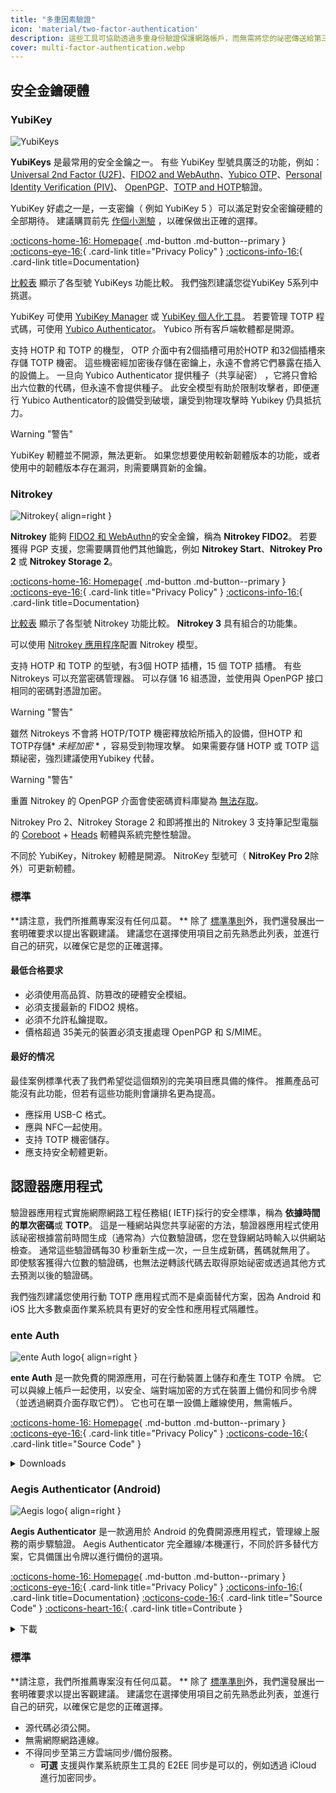 ```yaml
---
title: "多重因素驗證"
icon: 'material/two-factor-authentication'
description: 這些工具可協助透過多重身份驗證保護網路帳戶，而無需將您的祕密傳送給第三方。
cover: multi-factor-authentication.webp
---
```


## 安全金鑰硬體

### YubiKey

<div class="admonition recommendation" markdown>

![YubiKeys](assets/img/multi-factor-authentication/yubikey.png)

**YubiKeys** 是最常用的安全金鑰之一。 有些 YubiKey 型號具廣泛的功能，例如： [Universal 2nd Factor (U2F)](https://en.wikipedia.org/wiki/Universal_2nd_Factor)、[FIDO2 and WebAuthn](basics/multi-factor-authentication.md#fido-fast-identity-online)、[Yubico OTP](basics/multi-factor-authentication.md#yubico-otp)、[Personal Identity Verification (PIV)](https://developers.yubico.com/PIV)、 [OpenPGP](https://developers.yubico.com/PGP)、[TOTP and HOTP](https://developers.yubico.com/OATH)驗證。

YubiKey 好處之一是，一支密鑰（ 例如 YubiKey 5 ）可以滿足對安全密鑰硬體的全部期待。 建議購買前先 [作個小測驗](https://yubico.com/quiz/) ，以確保做出正確的選擇。

[:octicons-home-16: Homepage](https://yubico.com){ .md-button .md-button--primary }
[:octicons-eye-16:](https://yubico.com/support/terms-conditions/privacy-notice){ .card-link title="Privacy Policy" }
[:octicons-info-16:](https://docs.yubico.com){ .card-link title=Documentation}

</details>

</div>

[比較表](https://yubico.com/store/compare) 顯示了各型號 YubiKeys 功能比較。 我們強烈建議您從YubiKey 5系列中挑選。

YubiKey 可使用 [YubiKey Manager](https://yubico.com/support/download/yubikey-manager) 或 [YubiKey 個人化工具](https://yubico.com/support/download/yubikey-personalization-tools)。 若要管理 TOTP 程式碼，可使用 [Yubico Authenticator](https://yubico.com/products/yubico-authenticator)。 Yubico 所有客戶端軟體都是開源。

支持 HOTP 和 TOTP 的機型， OTP 介面中有2個插槽可用於HOTP 和32個插槽來存儲 TOTP 機密。 這些機密經加密後存儲在密鑰上，永遠不會將它們暴露在插入的設備上。 一旦向 Yubico Authenticator 提供種子（共享祕密） ，它將只會給出六位數的代碼，但永遠不會提供種子。 此安全模型有助於限制攻擊者，即便運行 Yubico Authenticator的設備受到破壞，讓受到物理攻擊時 Yubikey 仍具抵抗力。

<div class="admonition warning" markdown>
<p class="admonition-title">Warning "警告"</p>

YubiKey 軔體並不開源，無法更新。 如果您想要使用較新韌體版本的功能，或者使用中的韌體版本存在漏洞，則需要購買新的金鑰。

</div>

### Nitrokey

<div class="admonition recommendation" markdown>

![Nitrokey](assets/img/multi-factor-authentication/nitrokey.jpg){ align=right }

**Nitrokey** 能夠 [FIDO2 和 WebAuthn](basics/multi-factor-authentication.md#fido-fast-identity-online)的安全金鑰，稱為 **Nitrokey FIDO2**。 若要獲得 PGP 支援，您需要購買他們其他鑰匙，例如 **Nitrokey Start**、**Nitrokey Pro 2** 或 **Nitrokey Storage 2**。

[:octicons-home-16: Homepage](https://nitrokey.com){ .md-button .md-button--primary }
[:octicons-eye-16:](https://nitrokey.com/data-privacy-policy){ .card-link title="Privacy Policy" }
[:octicons-info-16:](https://docs.nitrokey.com){ .card-link title=Documentation}

</details>

</div>

[比較表](https://nitrokey.com/#comparison) 顯示了各型號 Nitrokey 功能比較。 **Nitrokey 3** 具有組合的功能集。

可以使用 [Nitrokey 應用程序](https://nitrokey.com/download)配置 Nitrokey 模型。

支持 HOTP 和 TOTP 的型號，有3個 HOTP 插槽，15 個 TOTP 插槽。 有些 Nitrokeys 可以充當密碼管理器。 可以存儲 16 組憑證，並使用與 OpenPGP 接口相同的密碼對憑證加密。

<div class="admonition warning" markdown>
<p class="admonition-title">Warning "警告"</p>

雖然 Nitrokeys 不會將 HOTP/TOTP 機密釋放給所插入的設備，但HOTP 和 TOTP存儲* *未經加密* * ，容易受到物理攻擊。 如果需要存儲 HOTP 或 TOTP 這類祕密，強烈建議使用Yubikey 代替。

</div>

<div class="admonition warning" markdown>
<p class="admonition-title">Warning "警告"</p>

重置 Nitrokey 的 OpenPGP 介面會使密碼資料庫變為 [無法存取](https://docs.nitrokey.com/pro/linux/factory-reset)。

</div>

Nitrokey Pro 2、Nitrokey Storage 2 和即將推出的 Nitrokey 3 支持筆記型電腦的 [Coreboot](https://coreboot.org) + [Heads](https://osresearch.net) 軔體與系統完整性驗證。

不同於 YubiKey，Nitrokey 軔體是開源。 NitroKey 型號可（ **NitroKey Pro 2**除外）可更新軔體。

### 標準

**請注意，我們所推薦專案沒有任何瓜葛。 ** 除了 [標準準則](about/criteria.md)外，我們還發展出一套明確要求以提出客觀建議。 建議您在選擇使用項目之前先熟悉此列表，並進行自己的研究，以確保它是您的正確選擇。

#### 最低合格要求

- 必須使用高品質、防篡改的硬體安全模組。
- 必須支援最新的 FIDO2 規格。
- 必須不允許私鑰提取。
- 價格超過 35美元的裝置必須支援處理 OpenPGP 和 S/MIME。

#### 最好的情况

最佳案例標準代表了我們希望從這個類別的完美項目應具備的條件。 推薦產品可能沒有此功能，但若有這些功能則會讓排名更為提高。

- 應採用 USB-C 格式。
- 應與 NFC一起使用。
- 支持 TOTP 機密儲存。
- 應支持安全軔體更新。

## 認證器應用程式

驗證器應用程式實施網際網路工程任務組( IETF)採行的安全標準，稱為 **依據時間的單次密碼**或 **TOTP**。 這是一種網站與您共享祕密的方法，驗證器應用程式使用該祕密根據當前時間生成（通常為）六位數驗證碼，您在登錄網站時輸入以供網站檢查。 通常這些驗證碼每30 秒重新生成一次，一旦生成新碼，舊碼就無用了。 即使駭客獲得六位數的驗證碼，也無法逆轉該代碼去取得原始祕密或透過其他方式去預測以後的驗證碼。

我們強烈建議您使用行動 TOTP 應用程式而不是桌面替代方案，因為 Android 和 iOS 比大多數桌面作業系統具有更好的安全性和應用程式隔離性。

### ente Auth

<div class="admonition recommendation" markdown>

![ente Auth logo](assets/img/multi-factor-authentication/ente-auth.png){ align=right }

**ente Auth** 是一款免費的開源應用，可在行動裝置上儲存和產生 TOTP 令牌。 它可以與線上帳戶一起使用，以安全、端對端加密的方式在裝置上備份和同步令牌（並透過網頁介面存取它們）。 它也可在單一設備上離線使用，無需帳戶。

[:octicons-home-16: Homepage](https://ente.io/auth){ .md-button .md-button--primary }
[:octicons-eye-16:](https://ente.io/privacy){ .card-link title="Privacy Policy" }
[:octicons-code-16:](https://github.com/ente-io/auth){ .card-link title="Source Code" }

<details class="downloads" markdown>
<summary>Downloads</summary>

- [:simple-googleplay: Google Play](https://play.google.com/store/apps/details?id=io.ente.auth)
- [:simple-appstore: App Store](https://apps.apple.com/app/id6444121398)
- [:simple-windows11: Windows](https://ente.io/download)
- [:simple-apple: macOS](https://ente.io/download)
- [:simple-linux: Linux](https://ente.io/download)
- [:simple-github: GitHub](https://github.com/ente-io/ente/releases)
- [:octicons-globe-16: Web](https://auth.ente.io)

</details>

</div>

### Aegis Authenticator (Android)

<div class="admonition recommendation" markdown>

![Aegis logo](assets/img/multi-factor-authentication/aegis.png){ align=right }

**Aegis Authenticator** 是一款適用於 Android 的免費開源應用程式，管理線上服務的兩步驟驗證。 Aegis Authenticator 完全離線/本機運行，不同於許多替代方案，它具備匯出令牌以進行備份的選項。

[:octicons-home-16: Homepage](https://getaegis.app){ .md-button .md-button--primary }
[:octicons-eye-16:](https://getaegis.app/aegis/privacy.html){ .card-link title="Privacy Policy" }
[:octicons-info-16:](https://github.com/beemdevelopment/Aegis/wiki){ .card-link title=Documentation}
[:octicons-code-16:](https://github.com/beemdevelopment/Aegis){ .card-link title="Source Code" }
[:octicons-heart-16:](https://buymeacoffee.com/beemdevelopment){ .card-link title=Contribute }

<details class="downloads" markdown>
<summary>下載</summary>

- [:simple-googleplay: Google Play](https://play.google.com/store/apps/details?id=com.beemdevelopment.aegis)
- [:simple-github: GitHub](https://github.com/beemdevelopment/Aegis/releases)

</details>

</div>

### 標準

**請注意，我們所推薦專案沒有任何瓜葛。 ** 除了 [標準準則](about/criteria.md)外，我們還發展出一套明確要求以提出客觀建議。 建議您在選擇使用項目之前先熟悉此列表，並進行自己的研究，以確保它是您的正確選擇。

- 源代碼必須公開。
- 無需網際網路連線。
- 不得同步至第三方雲端同步/備份服務。
    - **可選** 支援與作業系統原生工具的 E2EE 同步是可以的，例如透過 iCloud 進行加密同步。
